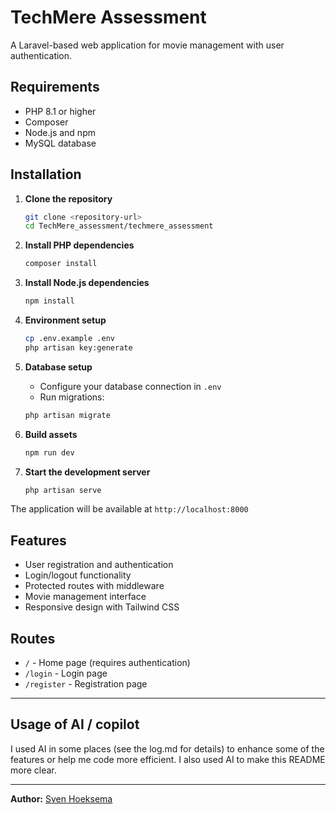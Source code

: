 # TechMere Assessment

A Laravel-based web application for movie management with user authentication.

## Requirements

- PHP 8.1 or higher
- Composer
- Node.js and npm
- MySQL database

## Installation

1. **Clone the repository**
   ```bash
   git clone <repository-url>
   cd TechMere_assessment/techmere_assessment
   ```

2. **Install PHP dependencies**
   ```bash
   composer install
   ```

3. **Install Node.js dependencies**
   ```bash
   npm install
   ```

4. **Environment setup**
   ```bash
   cp .env.example .env
   php artisan key:generate
   ```

5. **Database setup**
   - Configure your database connection in `.env`
   - Run migrations:
   ```bash
   php artisan migrate
   ```

6. **Build assets**
   ```bash
   npm run dev
   ```

7. **Start the development server**
   ```bash
   php artisan serve
   ```

The application will be available at `http://localhost:8000`

## Features

- User registration and authentication
- Login/logout functionality
- Protected routes with middleware
- Movie management interface
- Responsive design with Tailwind CSS

## Routes

- `/` - Home page (requires authentication)
- `/login` - Login page
- `/register` - Registration page

---

## Usage of AI / copilot
I used AI in some places (see the log.md for details) to enhance some of the features or help me code more efficient.
I also used AI to make this README more clear.

---

**Author:** [Sven Hoeksema](https://snevver.nl/)